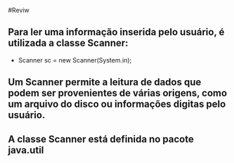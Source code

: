 #Reviw

## Para ler uma informação inserida pelo usuário, é utilizada a classe Scanner:

- Scanner sc = new Scanner(System.in);

## Um Scanner permite a leitura de dados que podem ser provenientes de várias origens, como um arquivo do disco ou informações digitas pelo usuário.


## A classe Scanner está definida no pacote java.util